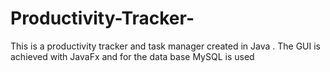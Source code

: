 # Productivity-Tracker-
This is a productivity tracker and task manager created in Java . The GUI is achieved with JavaFx and for the data base MySQL is used
